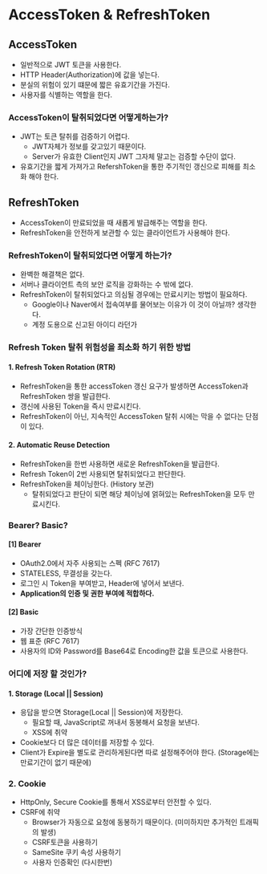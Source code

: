 # AccessToken & RefreshToken

## AccessToken
- 일반적으로 JWT 토큰을 사용한다.
- HTTP Header(Authorization)에 값을 넣는다.
- 분실의 위험이 있기 떄문에 짧은 유효기간을 가진다.
- 사용자를 식별하는 역할을 한다.

### AccessToken이 탈취되었다면 어떻게하는가?
- JWT는 토큰 탈취를 검증하기 어렵다.
    - JWT자체가 정보를 갖고있기 때문이다.
    - Server가 유효한 Client인지 JWT 그자체 말고는 검증할 수단이 없다.
- 유효기간을 짧게 가져가고 RefershToken을 통한 주기적인 갱신으로 피해를 최소화 해야 한다.

## RefreshToken
- AccessToken이 만료되었을 때 새롭게 발급해주는 역할을 한다.
- RefreshToken을 안전하게 보관할 수 있는 클라이언트가 사용해야 한다.

### RefreshToken이 탈취되었다면 어떻게 하는가?
- 완벽한 해결책은 없다.
- 서버나 클라이언트 측의 보안 로직을 강화하는 수 밖에 없다.
- RefreshToken이 탈취되었다고 의심될 경우에는 만료시키는 방법이 필요하다.
    - Google이나 Naver에서 접속여부를 물어보는 이유가 이 것이 아닐까? 생각한다.
    - 계정 도용으로 신고된 아이디 라던가

### Refresh Token 탈취 위험성을 최소화 하기 위한 방법

#### 1. Refresh Token Rotation (RTR)
- RefreshToken을 통한 accessToken 갱신 요구가 발생하면 AccessToken과 RefreshToken 쌍을 발급한다.
- 갱신에 사용된 Token을 즉시 만료시킨다.
- RefreshToken이 아닌, 지속적인 AccessToken 탈취 시에는 막을 수 없다는 단점이 있다.

#### 2. Automatic Reuse Detection
- RefreshToken을 한번 사용하면 새로운 RefreshToken을 발급한다.
- Refresh Token이 2번 사용되면 탈취되었다고 판단한다.
- RefreshToken을 체이닝한다. (History 보관)
  - 탈취되었다고 판단이 되면 해당 체이닝에 얽혀있는 RefreshToken을 모두 만료시킨다.


### Bearer? Basic?

#### [1] Bearer
- OAuth2.0에서 자주 사용되는 스펙 (RFC 7617)
- STATELESS, 무결성을 갖는다.
- 로그인 시 Token을 부여받고, Header에 넣어서 보낸다.
- **Application의 인증 및 권한 부여에 적합하다.**

#### [2] Basic
- 가장 간단한 인증방식
- 웹 표준 (RFC 7617)
- 사용자의 ID와 Password를 Base64로 Encoding한 값을 토큰으로 사용한다.

### 어디에 저장 할 것인가?

#### 1. Storage (Local || Session)
- 응답을 받으면 Storage(Local || Session)에 저장한다.
  - 필요할 때, JavaScript로 꺼내서 동봉해서 요청을 보낸다.
  - XSS에 취약
- Cookie보다 더 많은 데이터를 저장할 수 있다.
- Client가 Expire을 별도로 관리하게된다면 따로 설정해주어야 한다. (Storage에는 만료기간이 없기 때문에)

### 2. Cookie
- HttpOnly, Secure Cookie를 통해서 XSS로부터 안전할 수 있다.
- CSRF에 취약
  - Browser가 자동으로 요청에 동봉하기 때문이다. (미미하지만 추가적인 트래픽의 발생)
  - CSRF토큰을 사용하기
  - SameSite 쿠키 속성 사용하기
  - 사용자 인증확인 (다시한번)